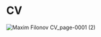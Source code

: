 # CV
![Maxim Filonov CV_page-0001 (2)](https://user-images.githubusercontent.com/53992153/174398436-89f32c1b-1c7e-4b25-a616-d5053b19e683.jpg)


